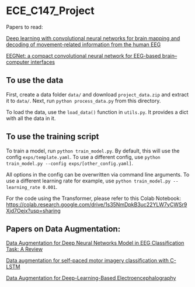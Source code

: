 # ECE_C147_Project

Papers to read:

[Deep learning with convolutional neural networks for brain mapping and decoding of movement-related information from the human EEG](https://arxiv.org/pdf/1703.05051.pdf)

[EEGNet: a compact convolutional neural network for EEG-based brain–computer interfaces](https://arxiv.org/pdf/1611.08024.pdf)

## To use the data

First, create a data folder `data/` and download `project_data.zip` and extract it to `data/`.  Next, run `python process_data.py` from this directory.

To load the data, use the `load_data()` function in `utils.py`.  It provides a dict with all the data in it.


## To use the training script

To train a model, run `python train_model.py`.  By default, this will use the config `exps/template.yaml`.  To use a different config, use `python train_model.py --config exps/[other_config.yaml]`.  

All options in the config can be overwritten via command line arguments.  To use a different learning rate for example, use
`python train_model.py --learning_rate 0.001`.

For the code using the Transformer, please refer to this Colab Notebook: https://colab.research.google.com/drive/1s35NmDpkB3uc22YLW7yCWSr9Xjd7Oejx?usp=sharing

## Papers on Data Augmentation:

[Data Augmentation for Deep Neural Networks Model in EEG Classification Task: A Review](https://www.frontiersin.org/articles/10.3389/fnhum.2021.765525/full)

[Data augmentation for self-paced motor imagery classification with C-LSTM](https://iopscience.iop.org/article/10.1088/1741-2552/ab57c0)

[Data Augmentation for Deep-Learning-Based Electroencephalography](https://authors.library.caltech.edu/104903/1/DataAugmentationForDeepLearningBasedEeg.pdf)
